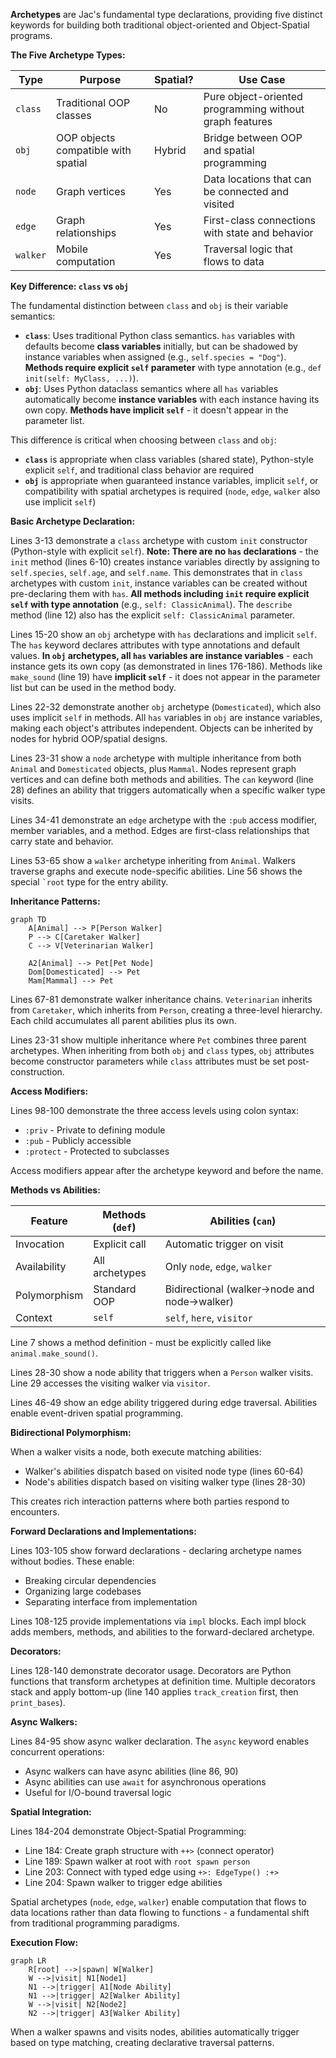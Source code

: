 **Archetypes** are Jac's fundamental type declarations, providing five distinct keywords for building both traditional object-oriented and Object-Spatial programs.

**The Five Archetype Types:**

| Type | Purpose | Spatial? | Use Case |
|------|---------|----------|----------|
| `class` | Traditional OOP classes | No | Pure object-oriented programming without graph features |
| `obj` | OOP objects compatible with spatial | Hybrid | Bridge between OOP and spatial programming |
| `node` | Graph vertices | Yes | Data locations that can be connected and visited |
| `edge` | Graph relationships | Yes | First-class connections with state and behavior |
| `walker` | Mobile computation | Yes | Traversal logic that flows to data |

**Key Difference: `class` vs `obj`**

The fundamental distinction between `class` and `obj` is their variable semantics:

- **`class`**: Uses traditional Python class semantics. `has` variables with defaults become **class variables** initially, but can be shadowed by instance variables when assigned (e.g., `self.species = "Dog"`). **Methods require explicit `self` parameter** with type annotation (e.g., `def init(self: MyClass, ...)`).
- **`obj`**: Uses Python dataclass semantics where all `has` variables automatically become **instance variables** with each instance having its own copy. **Methods have implicit `self`** - it doesn't appear in the parameter list.

This difference is critical when choosing between `class` and `obj`:
- **`class`** is appropriate when class variables (shared state), Python-style explicit `self`, and traditional class behavior are required
- **`obj`** is appropriate when guaranteed instance variables, implicit `self`, or compatibility with spatial archetypes is required (`node`, `edge`, `walker` also use implicit `self`)

**Basic Archetype Declaration:**

Lines 3-13 demonstrate a `class` archetype with custom `init` constructor (Python-style with explicit `self`). **Note: There are no `has` declarations** - the `init` method (lines 6-10) creates instance variables directly by assigning to `self.species`, `self.age`, and `self.name`. This demonstrates that in `class` archetypes with custom `init`, instance variables can be created without pre-declaring them with `has`. **All methods including `init` require explicit `self` with type annotation** (e.g., `self: ClassicAnimal`). The `describe` method (line 12) also has the explicit `self: ClassicAnimal` parameter.

Lines 15-20 show an `obj` archetype with `has` declarations and implicit `self`. The `has` keyword declares attributes with type annotations and default values. **In `obj` archetypes, all `has` variables are instance variables** - each instance gets its own copy (as demonstrated in lines 176-186). Methods like `make_sound` (line 19) have **implicit `self`** - it does not appear in the parameter list but can be used in the method body.

Lines 22-32 demonstrate another `obj` archetype (`Domesticated`), which also uses implicit `self` in methods. All `has` variables in `obj` are instance variables, making each object's attributes independent. Objects can be inherited by nodes for hybrid OOP/spatial designs.

Lines 23-31 show a `node` archetype with multiple inheritance from both `Animal` and `Domesticated` objects, plus `Mammal`. Nodes represent graph vertices and can define both methods and abilities. The `can` keyword (line 28) defines an ability that triggers automatically when a specific walker type visits.

Lines 34-41 demonstrate an `edge` archetype with the `:pub` access modifier, member variables, and a method. Edges are first-class relationships that carry state and behavior.

Lines 53-65 show a `walker` archetype inheriting from `Animal`. Walkers traverse graphs and execute node-specific abilities. Line 56 shows the special `` `root `` type for the entry ability.

**Inheritance Patterns:**

```mermaid
graph TD
    A[Animal] --> P[Person Walker]
    P --> C[Caretaker Walker]
    C --> V[Veterinarian Walker]

    A2[Animal] --> Pet[Pet Node]
    Dom[Domesticated] --> Pet
    Mam[Mammal] --> Pet
```

Lines 67-81 demonstrate walker inheritance chains. `Veterinarian` inherits from `Caretaker`, which inherits from `Person`, creating a three-level hierarchy. Each child accumulates all parent abilities plus its own.

Lines 23-31 show multiple inheritance where `Pet` combines three parent archetypes. When inheriting from both `obj` and `class` types, `obj` attributes become constructor parameters while `class` attributes must be set post-construction.

**Access Modifiers:**

Lines 98-100 demonstrate the three access levels using colon syntax:
- `:priv` - Private to defining module
- `:pub` - Publicly accessible
- `:protect` - Protected to subclasses

Access modifiers appear after the archetype keyword and before the name.

**Methods vs Abilities:**

| Feature | Methods (`def`) | Abilities (`can`) |
|---------|----------------|-------------------|
| Invocation | Explicit call | Automatic trigger on visit |
| Availability | All archetypes | Only `node`, `edge`, `walker` |
| Polymorphism | Standard OOP | Bidirectional (walker→node and node→walker) |
| Context | `self` | `self`, `here`, `visitor` |

Line 7 shows a method definition - must be explicitly called like `animal.make_sound()`.

Lines 28-30 show a node ability that triggers when a `Person` walker visits. Line 29 accesses the visiting walker via `visitor`.

Lines 46-49 show an edge ability triggered during edge traversal. Abilities enable event-driven spatial programming.

**Bidirectional Polymorphism:**

When a walker visits a node, both execute matching abilities:
- Walker's abilities dispatch based on visited node type (lines 60-64)
- Node's abilities dispatch based on visiting walker type (lines 28-30)

This creates rich interaction patterns where both parties respond to encounters.

**Forward Declarations and Implementations:**

Lines 103-105 show forward declarations - declaring archetype names without bodies. These enable:
- Breaking circular dependencies
- Organizing large codebases
- Separating interface from implementation

Lines 108-125 provide implementations via `impl` blocks. Each impl block adds members, methods, and abilities to the forward-declared archetype.

**Decorators:**

Lines 128-140 demonstrate decorator usage. Decorators are Python functions that transform archetypes at definition time. Multiple decorators stack and apply bottom-up (line 140 applies `track_creation` first, then `print_bases`).

**Async Walkers:**

Lines 84-95 show async walker declaration. The `async` keyword enables concurrent operations:
- Async walkers can have async abilities (line 86, 90)
- Async abilities can use `await` for asynchronous operations
- Useful for I/O-bound traversal logic

**Spatial Integration:**

Lines 184-204 demonstrate Object-Spatial Programming:
- Line 184: Create graph structure with `++>` (connect operator)
- Line 189: Spawn walker at root with `root spawn person`
- Line 203: Connect with typed edge using `+>: EdgeType() :+>`
- Line 204: Spawn walker to trigger edge abilities

Spatial archetypes (`node`, `edge`, `walker`) enable computation that flows to data locations rather than data flowing to functions - a fundamental shift from traditional programming paradigms.

**Execution Flow:**

```mermaid
graph LR
    R[root] -->|spawn| W[Walker]
    W -->|visit| N1[Node1]
    N1 -->|trigger| A1[Node Ability]
    N1 -->|trigger| A2[Walker Ability]
    W -->|visit| N2[Node2]
    N2 -->|trigger| A3[Walker Ability]
```

When a walker spawns and visits nodes, abilities automatically trigger based on type matching, creating declarative traversal patterns.
